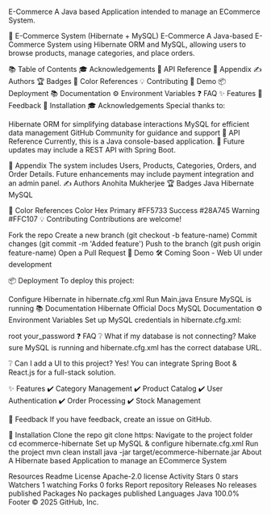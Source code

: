 E-Commerce
A Java based Application intended to manage an ECommerce System.

🛒 E-Commerce System (Hibernate + MySQL)
E-Commerce
A Java-based E-Commerce System using Hibernate ORM and MySQL, allowing users to browse products, manage categories, and place orders.

📚 Table of Contents
🎓 Acknowledgements
📁 API Reference
📝 Appendix
✍️ Authors
🏆 Badges
🎨 Color References
💡 Contributing
🚀 Demo
📦 Deployment
📚 Documentation
⚙️ Environment Variables
❓ FAQ
✨ Features
💬 Feedback
🔧 Installation
🎓 Acknowledgements
Special thanks to:

Hibernate ORM for simplifying database interactions
MySQL for efficient data management
GitHub Community for guidance and support
📁 API Reference
Currently, this is a Java console-based application.
🔹 Future updates may include a REST API with Spring Boot.

📝 Appendix
The system includes Users, Products, Categories, Orders, and Order Details.
Future enhancements may include payment integration and an admin panel.
✍️ Authors
Anohita Mukherjee
🏆 Badges
Java
Hibernate
MySQL

🎨 Color References
Color	Hex
Primary	#FF5733
Success	#28A745
Warning	#FFC107
💡 Contributing
Contributions are welcome!

Fork the repo
Create a new branch (git checkout -b feature-name)
Commit changes (git commit -m 'Added feature')
Push to the branch (git push origin feature-name)
Open a Pull Request
🚀 Demo
🛠️ Coming Soon - Web UI under development

📦 Deployment
To deploy this project:

Configure Hibernate in hibernate.cfg.xml
Run Main.java
Ensure MySQL is running
📚 Documentation
Hibernate Official Docs
MySQL Documentation
⚙️ Environment Variables
Set up MySQL credentials in hibernate.cfg.xml:

<property name="hibernate.connection.username">root</property>
<property name="hibernate.connection.password">your_password</property>
❓ FAQ
❔ What if my database is not connecting?
Make sure MySQL is running and hibernate.cfg.xml has the correct database URL.

❔ Can I add a UI to this project?
Yes! You can integrate Spring Boot & React.js for a full-stack solution.

✨ Features
✔️ Category Management
✔️ Product Catalog
✔️ User Authentication
✔️ Order Processing
✔️ Stock Management

💬 Feedback
If you have feedback, create an issue on GitHub.

🔧 Installation
Clone the repo
git clone https:
Navigate to the project folder
cd ecommerce-hibernate
Set up MySQL & configure hibernate.cfg.xml
Run the project
mvn clean install
java -jar target/ecommerce-hibernate.jar
About
A Hibernate based Application to manage an ECommerce System

Resources
 Readme
License
 Apache-2.0 license
 Activity
Stars
 0 stars
Watchers
 1 watching
Forks
 0 forks
Report repository
Releases
No releases published
Packages
No packages published
Languages
Java
100.0%
Footer
© 2025 GitHub, Inc.
